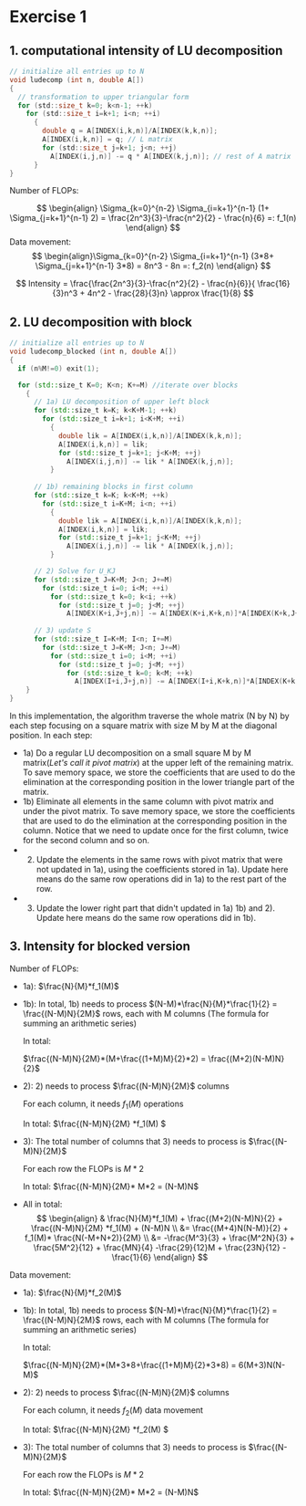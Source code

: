 # Exercise 1

## 1. computational intensity of LU decomposition

```c
// initialize all entries up to N
void ludecomp (int n, double A[])
{
  // transformation to upper triangular form
  for (std::size_t k=0; k<n-1; ++k)
    for (std::size_t i=k+1; i<n; ++i)
      {
        double q = A[INDEX(i,k,n)]/A[INDEX(k,k,n)];
        A[INDEX(i,k,n)] = q; // L matrix
        for (std::size_t j=k+1; j<n; ++j)
          A[INDEX(i,j,n)] -= q * A[INDEX(k,j,n)]; // rest of A matrix
      }
}

```

Number of FLOPs: 

$$
\begin{align}
\Sigma_{k=0}^{n-2} \Sigma_{i=k+1}^{n-1} (1+ \Sigma_{j=k+1}^{n-1} 2) = \frac{2n^3}{3}-\frac{n^2}{2} - \frac{n}{6} =: f_1(n)
\end{align}
$$
Data movement:
$$
\begin{align}\Sigma_{k=0}^{n-2} \Sigma_{i=k+1}^{n-1} (3*8+ \Sigma_{j=k+1}^{n-1} 3*8) =  8n^3 - 8n  =: f_2(n)
\end{align}
$$

$$
Intensity = \frac{\frac{2n^3}{3}-\frac{n^2}{2} - \frac{n}{6}}{ \frac{16}{3}n^3 + 4n^2 - \frac{28}{3}n} \approx \frac{1}{8}
$$

## 2. LU decomposition with block

   ```c++
   // initialize all entries up to N
   void ludecomp_blocked (int n, double A[])
   {
     if (n%M!=0) exit(1);
   
     for (std::size_t K=0; K<n; K+=M) //iterate over blocks
       {
         // 1a) LU decomposition of upper left block
         for (std::size_t k=K; k<K+M-1; ++k)
           for (std::size_t i=k+1; i<K+M; ++i)
             {
               double lik = A[INDEX(i,k,n)]/A[INDEX(k,k,n)];
               A[INDEX(i,k,n)] = lik;
               for (std::size_t j=k+1; j<K+M; ++j)
                 A[INDEX(i,j,n)] -= lik * A[INDEX(k,j,n)];
             }
         
         // 1b) remaining blocks in first column 
         for (std::size_t k=K; k<K+M; ++k)
           for (std::size_t i=K+M; i<n; ++i)
             {
               double lik = A[INDEX(i,k,n)]/A[INDEX(k,k,n)];
               A[INDEX(i,k,n)] = lik;
               for (std::size_t j=k+1; j<K+M; ++j)
                 A[INDEX(i,j,n)] -= lik * A[INDEX(k,j,n)];
             }
   
         // 2) Solve for U_KJ
         for (std::size_t J=K+M; J<n; J+=M)
           for (std::size_t i=0; i<M; ++i)
             for (std::size_t k=0; k<i; ++k)
               for (std::size_t j=0; j<M; ++j)
                 A[INDEX(K+i,J+j,n)] -= A[INDEX(K+i,K+k,n)]*A[INDEX(K+k,J+j,n)];
                   
         // 3) update S
         for (std::size_t I=K+M; I<n; I+=M)
           for (std::size_t J=K+M; J<n; J+=M)
             for (std::size_t i=0; i<M; ++i)
               for (std::size_t j=0; j<M; ++j)
                 for (std::size_t k=0; k<M; ++k)
                   A[INDEX(I+i,J+j,n)] -= A[INDEX(I+i,K+k,n)]*A[INDEX(K+k,J+j,n)];
       }
   }
   ```

   In this implementation, the algorithm traverse the whole matrix (N by N) by each step focusing on a square matrix with size M by M at the diagonal position. In each step:

   - 1a) Do a regular LU decomposition on a small square M by M matrix(*Let's call it pivot matrix*) at the upper left of the remaining matrix. To save memory space, we store the coefficients that are used to do the elimination at the corresponding position in the lower triangle part of the matrix.
   - 1b) Eliminate all elements in the same column with pivot matrix and under the pivot matrix. To save memory space, we store the coefficients that are used to do the elimination at the corresponding position in the column. Notice that we need to update once for the first column, twice for the second column and so on.
   - 2) Update the elements in the same rows with pivot matrix that were not updated in 1a), using the coefficients stored in 1a). Update here means do the same row operations did in 1a) to the rest part of the row.
   - 3) Update the lower right part that didn't updated in 1a) 1b) and 2). Update here means do the same row operations did in 1b).

## 3. Intensity for blocked version

   Number of FLOPs:

- 1a): $\frac{N}{M}*f_1(M)$

- 1b): In total, 1b) needs to process $(N-M)*\frac{N}{M}*\frac{1}{2} = \frac{(N-M)N}{2M}$ rows, each with M columns (The  formula for summing an arithmetic series)

    In total:

    $\frac{(N-M)N}{2M}*(M+\frac{(1+M)M}{2}*2) = \frac{(M+2)(N-M)N}{2}$ 

- 2): 2) needs to process $\frac{(N-M)N}{2M}$ columns

    For each column, it needs $f_1(M)$ operations 

    In total: $\frac{(N-M)N}{2M} *f_1(M) $ 

- 3): The total number of columns that 3) needs to process is $\frac{(N-M)N}{2M}$ 

    For each row the FLOPs is $M*2$

    In total: $\frac{(N-M)N}{2M}* M*2 = (N-M)N$

- All in total:
    $$
    \begin{align}
    & \frac{N}{M}*f_1(M) + \frac{(M+2)(N-M)N}{2} + \frac{(N-M)N}{2M} *f_1(M) + (N-M)N \\ &= \frac{(M+4)N(N-M)}{2} + f_1(M)* \frac{N(-M+N+2)}{2M} \\
    &= -\frac{M^3}{3} + \frac{M^2N}{3} + \frac{5M^2}{12} + \frac{MN}{4} -\frac{29}{12}M + \frac{23N}{12} - \frac{1}{6}
    \end{align}
    $$
    

Data movement:

- 1a): $\frac{N}{M}*f_2(M)$

- 1b): In total, 1b) needs to process $(N-M)*\frac{N}{M}*\frac{1}{2} = \frac{(N-M)N}{2M}$ rows, each with M columns (The  formula for summing an arithmetic series)

    In total:

    $\frac{(N-M)N}{2M}*(M*3*8+\frac{(1+M)M}{2}*3*8) = 6(M+3)N(N-M)$

- 2): 2) needs to process $\frac{(N-M)N}{2M}$ columns

    For each column, it needs $f_2(M)$ data movement 

    In total: $\frac{(N-M)N}{2M} *f_2(M) $ 

- 3): The total number of columns that 3) needs to process is $\frac{(N-M)N}{2M}$ 

    For each row the FLOPs is $M*2$

    In total: $\frac{(N-M)N}{2M}* M*2 = (N-M)N$

